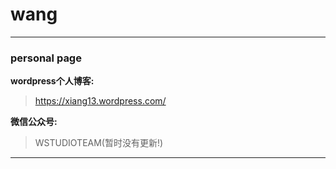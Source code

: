 # wang

***
### personal page
**wordpress个人博客:**
> https://xiang13.wordpress.com/ 

**微信公众号:**
> WSTUDIOTEAM(暂时没有更新!)
***
